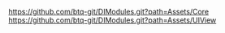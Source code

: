 https://github.com/btq-git/DIModules.git?path=Assets/Core
https://github.com/btq-git/DIModules.git?path=Assets/UIView
